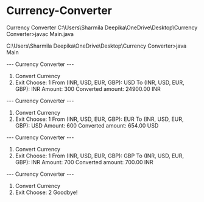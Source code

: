 # Currency-Converter
Currency Converter
C:\Users\Sharmila Deepika\OneDrive\Desktop\Currency Converter>javac Main.java

C:\Users\Sharmila Deepika\OneDrive\Desktop\Currency Converter>java Main

--- Currency Converter ---
1. Convert Currency
2. Exit
Choose: 1
From (INR, USD, EUR, GBP): USD
To (INR, USD, EUR, GBP): INR
Amount: 300
Converted amount: 24900.00 INR

--- Currency Converter ---
1. Convert Currency
2. Exit
Choose: 1
From (INR, USD, EUR, GBP): EUR
To (INR, USD, EUR, GBP): USD
Amount: 600
Converted amount: 654.00 USD

--- Currency Converter ---
1. Convert Currency
2. Exit
Choose: 1
From (INR, USD, EUR, GBP): GBP
To (INR, USD, EUR, GBP): INR
Amount: 700
Converted amount: 700.00 INR

--- Currency Converter ---
1. Convert Currency
2. Exit
Choose: 2
Goodbye!